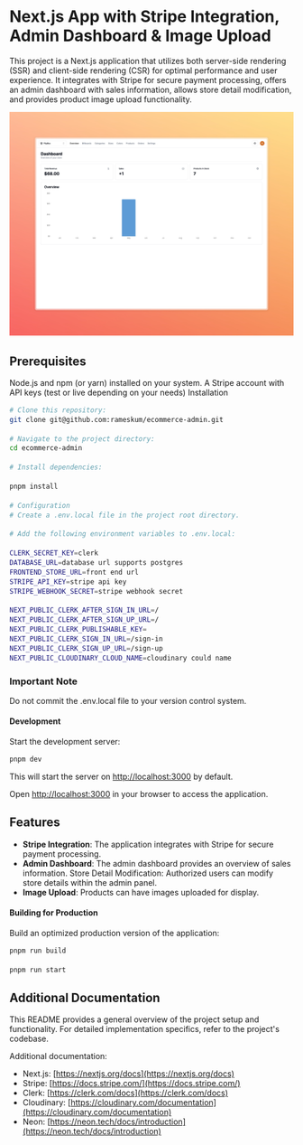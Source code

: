 # Next.js App with Stripe Integration, Admin Dashboard & Image Upload

This project is a Next.js application that utilizes both server-side rendering (SSR) and client-side rendering (CSR) for optimal performance and user experience. It integrates with Stripe for secure payment processing, offers an admin dashboard with sales information, allows store detail modification, and provides product image upload functionality.

![app_render](Admin%20Dashboard.jpeg)

## Prerequisites

Node.js and npm (or yarn) installed on your system.
A Stripe account with API keys (test or live depending on your needs)
Installation

```bash
# Clone this repository:
git clone git@github.com:rameskum/ecommerce-admin.git

# Navigate to the project directory:
cd ecommerce-admin

# Install dependencies:

pnpm install

# Configuration
# Create a .env.local file in the project root directory.

# Add the following environment variables to .env.local:

CLERK_SECRET_KEY=clerk
DATABASE_URL=database url supports postgres
FRONTEND_STORE_URL=front end url
STRIPE_API_KEY=stripe api key
STRIPE_WEBHOOK_SECRET=stripe webhook secret

NEXT_PUBLIC_CLERK_AFTER_SIGN_IN_URL=/
NEXT_PUBLIC_CLERK_AFTER_SIGN_UP_URL=/
NEXT_PUBLIC_CLERK_PUBLISHABLE_KEY=
NEXT_PUBLIC_CLERK_SIGN_IN_URL=/sign-in
NEXT_PUBLIC_CLERK_SIGN_UP_URL=/sign-up
NEXT_PUBLIC_CLOUDINARY_CLOUD_NAME=cloudinary could name
```

### Important Note

Do not commit the .env.local file to your version control system.

#### Development

Start the development server:

```bash
pnpm dev
```

This will start the server on <http://localhost:3000> by default.

Open <http://localhost:3000> in your browser to access the application.

## Features

- **Stripe Integration**: The application integrates with Stripe for secure payment processing.
- **Admin Dashboard**: The admin dashboard provides an overview of sales information.
  Store Detail Modification: Authorized users can modify store details within the admin panel.
- **Image Upload**: Products can have images uploaded for display.

#### Building for Production

Build an optimized production version of the application:

```bash
pnpm run build

pnpm run start
```

## Additional Documentation

This README provides a general overview of the project setup and functionality.
For detailed implementation specifics, refer to the project's codebase.

Additional documentation:

- Next.js: [https://nextjs.org/docs](https://nextjs.org/docs)
- Stripe: [https://docs.stripe.com/](https://docs.stripe.com/)
- Clerk: [https://clerk.com/docs](https://clerk.com/docs)
- Cloudinary: [https://cloudinary.com/documentation](https://cloudinary.com/documentation)
- Neon: [https://neon.tech/docs/introduction](https://neon.tech/docs/introduction)
